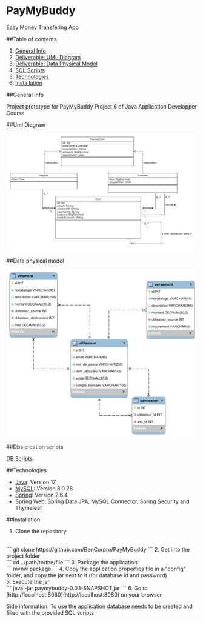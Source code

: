 # PayMyBuddy

Easy Money Transfering App

##Table of contents
1. [General Info](#general-info)
2. [Deliverable: UML Diagram](#uml-diagram)
3. [Deliverable: Data Physical Model](#data-physical-model)
4. [SQL Scripts](#dbs-creation-scripts)
5. [Technologies](#technologies)
6. [Installation](#installation)

##General Info

Project prototype for PayMyBuddy
Project 6 of Java Application Developper Course

##Uml Diagram

![UML_Diagram](./deliverables/pmb_diagrammeUML.png)


##Data physical model

![Physical_Model](./deliverables/pmb_modelephysique.png)


##Dbs creation scripts

[DB Scripts](https://github.com/BenCorpro/PayMyBuddy/resources)


##Technologies

* [Java](https://www.oracle.com/java/technologies/downloads/): Version 17
* [MySQL](https://dev.mysql.com/downloads/mysql/): Version 8.0.28
* [Spring](https://start.spring.io/): Version 2.6.4
* Spring Web, Spring Data JPA, MySQL Connector, Spring Security and Thymeleaf


##Installation


1. Clone the repository
<br/>
```
git clone https://github.com/BenCorpro/PayMyBuddy
```
2. Get into the project folder
<br/>
```
cd ../path/to/the/file
```
3. Package the application
<br/>
```
mvnw package
```
4. Copy the application.properties file in a "config" folder, and copy the jar next to it (for database id and password)
<br/>
5. Execute the jar
<br/>
```
java -jar paymybuddy-0.0.1-SNAPSHOT.jar
```
6. Go to [http://localhost:8080](http://localhost:8080) on your browser
<br/>

Side information: To use the application database needs to be created and filled with the provided SQL scripts

